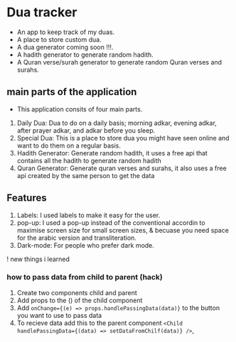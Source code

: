 # Dua tracker

- An app to keep track of my duas.
- A place to store custom dua.
- A dua generator coming soon !!!.
- A hadith generator to generate random hadith.
- A Quran verse/surah generator to generate random Quran verses and surahs.

## main parts of the application

- This application consits of four main parts.

1. Daily Dua: Dua to do on a daily basis; morning adkar, evening adkar, after prayer adkar, and adkar before you sleep.
2. Special Dua: This is a place to store dua you might have seen online and want to do them on a regular basis.
3. Hadith Generator: Generate random hadith, it uses a free api that contains all the hadith to generate random hadith
4. Quran Generator: Generate quran verses and surahs, it also uses a free api created by the same person to get the data

## Features

1. Labels: I used labels to make it easy for the user.
2. pop-up: I used a pop-up instead of the conventional accordin to maximise screen size for small screen sizes, & becuase you need space for the arabic version and transliteration.
3. Dark-mode: For people who prefer dark mode.

! new things i learned

### how to pass data from child to parent (hack)

1. Create two components child and parent
2. Add props to the () of the child component
3. Add `onChange={(e) => props.handlePassingData(data)}` to the button you want to use to pass data
4. To recieve data add this to the parent component `<Child handlePassingData={(data) => setDataFromChilf(data)} />`,
